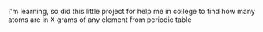 I'm learning, so did this little project for help me in college to find how many atoms are in X grams of any element from periodic table
